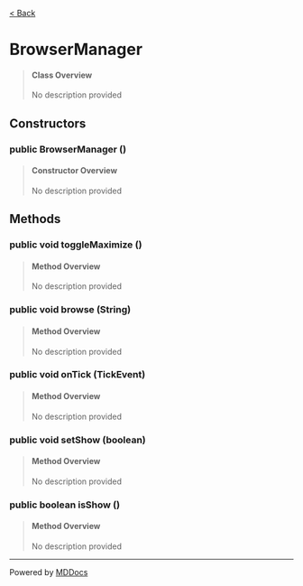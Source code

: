 [< Back](../README.md)
# BrowserManager #
>#### Class Overview ####
>No description provided
## Constructors ##
### public BrowserManager () ###
>#### Constructor Overview ####
>No description provided
>
## Methods ##
### public void toggleMaximize () ###
>#### Method Overview ####
>No description provided
>
### public void browse (String) ###
>#### Method Overview ####
>No description provided
>
### public void onTick (TickEvent) ###
>#### Method Overview ####
>No description provided
>
### public void setShow (boolean) ###
>#### Method Overview ####
>No description provided
>
### public boolean isShow () ###
>#### Method Overview ####
>No description provided
>

---
Powered by [MDDocs](https://github.com/VRCube/MDDocs)